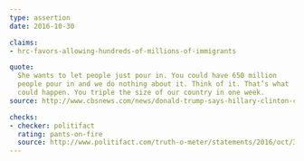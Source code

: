 ```yaml
---
type: assertion
date: 2016-10-30

claims:
- hrc-favors-allowing-hundreds-of-millions-of-immigrants

quote:
  She wants to let people just pour in. You could have 650 million
  people pour in and we do nothing about it. Think of it. That’s what
  could happen. You triple the size of our country in one week.
source: http://www.cbsnews.com/news/donald-trump-says-hillary-clinton-could-let-650-million-new-immigrants-into-u-s/

checks:
- checker: politifact
  rating: pants-on-fire
  source: http://www.politifact.com/truth-o-meter/statements/2016/oct/31/donald-trump/trump-says-clinton-would-bring-650-million-people-/
---
```

